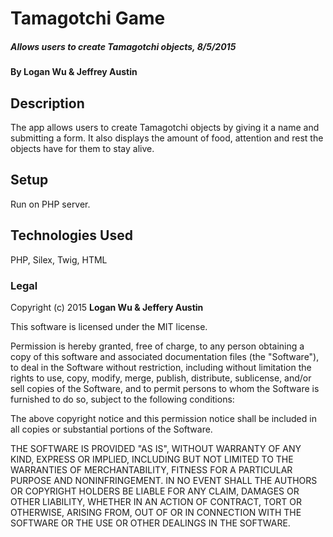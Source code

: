 # Tamagotchi Game

##### Allows users to create Tamagotchi objects, 8/5/2015

#### By Logan Wu & Jeffrey Austin

## Description

The app allows users to create Tamagotchi objects by giving it a name and submitting a form. It also displays the amount of food, attention and rest the objects have for them to stay alive.

## Setup

Run on PHP server.

## Technologies Used

PHP, Silex, Twig, HTML

### Legal

Copyright (c) 2015 **Logan Wu & Jeffery Austin**

This software is licensed under the MIT license.

Permission is hereby granted, free of charge, to any person obtaining a copy
of this software and associated documentation files (the "Software"), to deal
in the Software without restriction, including without limitation the rights
to use, copy, modify, merge, publish, distribute, sublicense, and/or sell
copies of the Software, and to permit persons to whom the Software is
furnished to do so, subject to the following conditions:

The above copyright notice and this permission notice shall be included in
all copies or substantial portions of the Software.

THE SOFTWARE IS PROVIDED "AS IS", WITHOUT WARRANTY OF ANY KIND, EXPRESS OR
IMPLIED, INCLUDING BUT NOT LIMITED TO THE WARRANTIES OF MERCHANTABILITY,
FITNESS FOR A PARTICULAR PURPOSE AND NONINFRINGEMENT. IN NO EVENT SHALL THE
AUTHORS OR COPYRIGHT HOLDERS BE LIABLE FOR ANY CLAIM, DAMAGES OR OTHER
LIABILITY, WHETHER IN AN ACTION OF CONTRACT, TORT OR OTHERWISE, ARISING FROM,
OUT OF OR IN CONNECTION WITH THE SOFTWARE OR THE USE OR OTHER DEALINGS IN
THE SOFTWARE.
